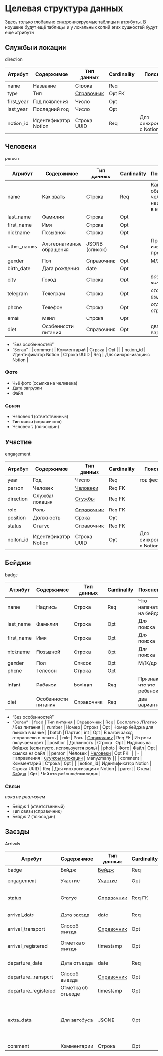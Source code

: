 # Целевая структура данных

Здесь только глобально синхронизируемые таблицы и атрибуты. В ноушене будут ещё таблицы, и у локальных копий этих сущностей будут ещё атрибуты

## Службы и локации

direction

| Атрибут | Содержимое | Тип данных | Cardinality | Пояснение |
| --- | --- | --- | --- | --- |
| name | Название | Строка | Req |  |
| type | Тип | [Справочник](%D0%A1%D0%BF%D1%80%D0%B0%D0%B2%D0%BE%D1%87%D0%BD%D0%B8%D0%BA%D0%B8%200d3d3c5b2cba4cd48080a16d3d5e67e4.md) | Opt FK |  |
| first_year | Год появления | Число | Opt |  |
| last_year | Последний год | Число | Opt |  |
| notion_id | Идентификатор Notion | Строка UUID | Req | Для синхронизации с Notion |

## Человеки

person

| Атрибут | Содержимое | Тип данных | Cardinality | Пояснение |
| --- | --- | --- | --- | --- |
| name | Как звать | Строка | Req | Как обычно человека называют в команде |
| last_name | Фамилия | Строка | Opt |  |
| first_name | Имя | Строка | Opt |  |
| nickname | Позывной | Строка | Opt |  |
| other_names | Альтернативные обращения | JSONB (список) | Opt | Прочие известные прозвища |
| gender | Пол | Справочник | Opt | М/Ж/др |
| birth_date | Дата рождения | date | Opt |  |
| city | Город | Строка | Opt | *возможно контакты* |
| telegram | Телеграм | Строка | Opt | *стоит выделить*  |
| phone | Телефон | Строка | Opt | *отдельной структурой* |
| email | Мейл | Строка | Opt |  |
| diet | Особенности питания | Справочник | Opt |  два варианта: 
- “Без особенностей”
- “Веган” |
| comment | Комментарий | Строка | Opt |  |
| notion_id | Идентификатор Notion | Строка UUID | Req | Для синхронизации с Notion |

### Фото

- Чьё фото (ссылка на человека)
- Дата загрузки
- Файл

### Связи

- Человек 1 (ответственный)
- Тип связи (справочник)
- Человек 2 (плюсодин)

## Участие

engagement

| Атрибут | Содержимое | Тип данных | Cardinality | Пояснение |
| --- | --- | --- | --- | --- |
| year |  Год | Число | Req | год фестиваля |
| person | Человек | [Человеки](%D0%A6%D0%B5%D0%BB%D0%B5%D0%B2%D0%B0%D1%8F%20%D1%81%D1%82%D1%80%D1%83%D0%BA%D1%82%D1%83%D1%80%D0%B0%20%D0%B4%D0%B0%D0%BD%D0%BD%D1%8B%D1%85%20f87aeea754f6479aa2352d50a0878e5e.md) | Req FK |  |
| direction | Служба/локация | [Службы](%D0%A6%D0%B5%D0%BB%D0%B5%D0%B2%D0%B0%D1%8F%20%D1%81%D1%82%D1%80%D1%83%D0%BA%D1%82%D1%83%D1%80%D0%B0%20%D0%B4%D0%B0%D0%BD%D0%BD%D1%8B%D1%85%20f87aeea754f6479aa2352d50a0878e5e.md) | Req FK |  |
| role | Роль | [Справочник](%D0%A1%D0%BF%D1%80%D0%B0%D0%B2%D0%BE%D1%87%D0%BD%D0%B8%D0%BA%D0%B8%200d3d3c5b2cba4cd48080a16d3d5e67e4.md) | Req FK |  |
| position | Должность | Срока | Opt |  |
| status | Статус | [Справочник](%D0%A1%D0%BF%D1%80%D0%B0%D0%B2%D0%BE%D1%87%D0%BD%D0%B8%D0%BA%D0%B8%200d3d3c5b2cba4cd48080a16d3d5e67e4.md) | Req FK |  |
| noiton_id | Идентификатор Notion | Строка UUID | Opt | Для синхронизации с Notion |

## Бейджи

badge

| Атрибут | Содержимое | Тип данных | Cardinality | Пояснение |
| --- | --- | --- | --- | --- |
| name | Надпись | Строка | Req | Что напечатано на бейдже |
| last_name | Фамилия | Строка | Opt | Для поиска |
| first_name | Имя | Строка | Opt | Для поиска |
| ~~nickname~~ | ~~Позывной~~ | ~~Строка~~ | ~~Opt~~ | Для поиска  |
| gender | Пол | Список | Opt | М/Ж/др |
| phone | Телефон | Строка | Opt |  |
| infant | Ребенок | boolean | Req | Признак, что это ребенок |
| diet | Особенности питания | Справочник | Req | два варианта: 
- “Без особенностей”
- “Веган” |
| feed | Тип питания | Справочник | Req | Бесплатно /Платно / Без питания |
| number | Номер | Строка | Opt | Номер бейджа для поиска в пачке |
| batch | Партия | int | Opt | В какой заход отправлено в печать  |
| role | Роль | [Справочник](%D0%A1%D0%BF%D1%80%D0%B0%D0%B2%D0%BE%D1%87%D0%BD%D0%B8%D0%BA%D0%B8%200d3d3c5b2cba4cd48080a16d3d5e67e4.md) | Req FK | Из роли получаем цвет |
| position | Должность | Строка | Opt | Надпись на бейдже (если пусто, используется роль) |
| photo | Фото | Файл | Opt | ссылка на файл |
| person | Человек | [Человеки](%D0%A6%D0%B5%D0%BB%D0%B5%D0%B2%D0%B0%D1%8F%20%D1%81%D1%82%D1%80%D1%83%D0%BA%D1%82%D1%83%D1%80%D0%B0%20%D0%B4%D0%B0%D0%BD%D0%BD%D1%8B%D1%85%20f87aeea754f6479aa2352d50a0878e5e.md) | Opt FK |  |
| - | Направления | [Службы и локации](%D0%A6%D0%B5%D0%BB%D0%B5%D0%B2%D0%B0%D1%8F%20%D1%81%D1%82%D1%80%D1%83%D0%BA%D1%82%D1%83%D1%80%D0%B0%20%D0%B4%D0%B0%D0%BD%D0%BD%D1%8B%D1%85%20f87aeea754f6479aa2352d50a0878e5e.md) | Many2many |  |
| comment | Комментарий | Строка | Opt |  |
| notion_id | Идентификатор Notion | Строка UUID | Req | Для синхронизации с Notion |
| parent | С кем | [Бейдж](%D0%A6%D0%B5%D0%BB%D0%B5%D0%B2%D0%B0%D1%8F%20%D1%81%D1%82%D1%80%D1%83%D0%BA%D1%82%D1%83%D1%80%D0%B0%20%D0%B4%D0%B0%D0%BD%D0%BD%D1%8B%D1%85%20f87aeea754f6479aa2352d50a0878e5e.md) | Opt | Чей это ребенок/плюсодин |

### Связи

*пока не реализуем*

- Бейдж 1 (ответственный)
- Тип связи (справочник)
- Бейдж 2 (плюсодин)

## Заезды

Arrivals

| Атрибут | Содержимое | Тип данных | Cardinality | Пояснение |
| --- | --- | --- | --- | --- |
| badge |  Бейдж |  [Бейдж](%D0%A6%D0%B5%D0%BB%D0%B5%D0%B2%D0%B0%D1%8F%20%D1%81%D1%82%D1%80%D1%83%D0%BA%D1%82%D1%83%D1%80%D0%B0%20%D0%B4%D0%B0%D0%BD%D0%BD%D1%8B%D1%85%20f87aeea754f6479aa2352d50a0878e5e.md) | Req |  |
| engagement | Участие | [Участие](%D0%A6%D0%B5%D0%BB%D0%B5%D0%B2%D0%B0%D1%8F%20%D1%81%D1%82%D1%80%D1%83%D0%BA%D1%82%D1%83%D1%80%D0%B0%20%D0%B4%D0%B0%D0%BD%D0%BD%D1%8B%D1%85%20f87aeea754f6479aa2352d50a0878e5e.md) | Opt | К какой службе относится заезд |
| status | Статус | [Справочник](%D0%A1%D0%BF%D1%80%D0%B0%D0%B2%D0%BE%D1%87%D0%BD%D0%B8%D0%BA%D0%B8%200d3d3c5b2cba4cd48080a16d3d5e67e4.md) | Req FK | тот же справочник, что для Участия |
| arrival_date | Дата заезда | date | Req | Предварительно планируется |
| arrival_transport | Способ заезда | [Справочник](%D0%A1%D0%BF%D1%80%D0%B0%D0%B2%D0%BE%D1%87%D0%BD%D0%B8%D0%BA%D0%B8%200d3d3c5b2cba4cd48080a16d3d5e67e4.md) | Opt |  |
| arrival_registered | Отметка о заезде | timestamp | Opt | При регистрации в Бюро |
| departure_date | Дата отъезда | date | Req | Предварительно планируется |
| departure_transport | Способ выезда | [Справочник](%D0%A1%D0%BF%D1%80%D0%B0%D0%B2%D0%BE%D1%87%D0%BD%D0%B8%D0%BA%D0%B8%200d3d3c5b2cba4cd48080a16d3d5e67e4.md) | Opt |  |
| departure_registered | Отметка об отъезде | timestamp | Opt | При досрочном отъезде |
| extra_data | Для автобуса | JSONB | Opt | Персональные данные для транспортной компании (желательно хранить шифровано) |
| comment | Комментарии | Строка | Opt |  |